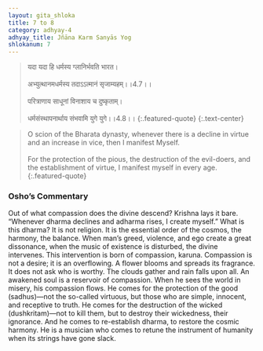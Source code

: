 ```yaml
---
layout: gita_shloka
title: 7 to 8
category: adhyay-4
adhyay_title: Jñāna Karm Sanyās Yog
shlokanum: 7
---
```


> यदा यदा हि धर्मस्य ग्लानिर्भवति भारत।<br><br>अभ्युत्थानमधर्मस्य तदाऽऽत्मानं सृजाम्यहम्।।4.7।।<br><br>परित्राणाय साधूनां विनाशाय च दुष्कृताम्।<br><br>धर्मसंस्थापनार्थाय संभवामि युगे युगे।।4.8।।
{:.featured-quote}
{:.text-center}

> O scion of the Bharata dynasty, whenever there is a decline in virtue and an increase in vice, then I manifest Myself.<br><br>For the protection of the pious, the destruction of the evil-doers, and the establishment of virtue, I manifest myself in every age.
{:.featured-quote}

### Osho’s Commentary
Out of what compassion does the divine descend? Krishna lays it bare. “Whenever dharma declines and adharma rises, I create myself.”
What is this dharma? It is not religion. It is the essential order of the cosmos, the harmony, the balance. When man’s greed, violence, and ego create a great dissonance, when the music of existence is disturbed, the divine intervenes.
This intervention is born of compassion, karuna. Compassion is not a desire; it is an overflowing. A flower blooms and spreads its fragrance. It does not ask who is worthy. The clouds gather and rain falls upon all. An awakened soul is a reservoir of compassion. When he sees the world in misery, his compassion flows.
He comes for the protection of the good (sadhus)—not the so-called virtuous, but those who are simple, innocent, and receptive to truth. He comes for the destruction of the wicked (dushkritam)—not to kill them, but to destroy their wickedness, their ignorance. And he comes to re-establish dharma, to restore the cosmic harmony. He is a musician who comes to retune the instrument of humanity when its strings have gone slack.
